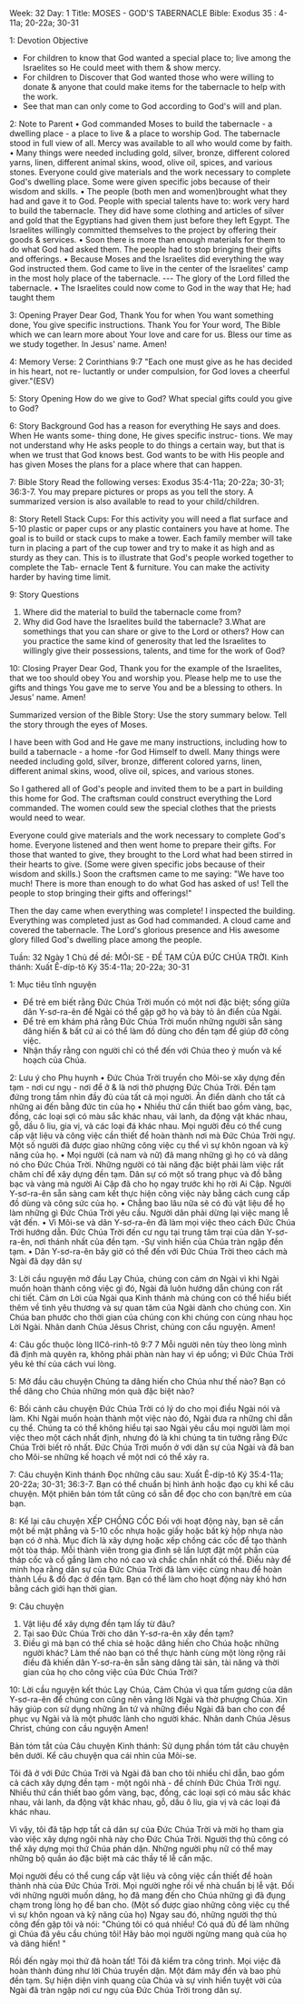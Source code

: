 Week: 32
Day: 1
Title: MOSES - GOD'S TABERNACLE
Bible: Exodus 35 : 4-11a; 20-22a; 30-31

1: Devotion Objective
- For children to know that God wanted a special place to; live among the Israelites so He could meet with them & show mercy.
- For children to Discover that God wanted those who were willing to donate & anyone that could make items for the tabernacle to help with the work.
- See that man can only come to God according to God's will and plan.

2: Note to Parent
• God commanded Moses to build the tabernacle - a dwelling place - a place to live & a place to worship God. The tabernacle stood in full view of all. Mercy was available to all who would come by faith.
• Many things were needed including gold, silver, bronze, different colored yarns, linen, different animal skins, wood, olive oil, spices, and various stones. Everyone could give materials and the work necessary to complete God's dwelling place. Some were given specific jobs because of their wisdom and skills.
• The people (both men and women)brought what they had and gave it to God. People with special talents have to: work very hard to build the tabernacle. They did have some clothing and articles of silver and gold that the Egyptians had given them just before they left Egypt. The Israelites willingly committed themselves to the project by offering their goods & services.
• Soon there is more than enough materials for them to do what God had asked them. The people had to stop bringing their gifts and offerings.
• Because Moses and the Israelites did everything the way God instructed them. God came to live in the center of the Israelites' camp in the most holy place of the tabernacle. --- The glory of the Lord filled the tabernacle.
• The Israelites could now come to God in the way that He; had taught them

3: Opening Prayer
Dear God, Thank You for when You want something done, You give specific instructions. Thank You for Your word, The Bible which we can learn more about Your love and care for us. Bless our time as we study together. In Jesus' name. Amen!

4: Memory Verse:
2 Corinthians 9:7 "Each one must give as he has decided in his heart, not re- luctantly or under compulsion, for God loves a cheerful giver."(ESV)

5: Story Opening
How do we give to God? What special gifts could you give to God?


6: Story Background
God has a reason for everything He says and does. When He wants some- thing done, He gives specific instruc- tions. We may not understand why He asks people to do things a certain way, but that is when we trust that God knows best. God wants to be with His people and has given Moses the plans for a place where that can happen.


7: Bible Story
Read the following verses: Exodus 35:4-11a; 20-22a; 30-31; 36:3-7. You may prepare pictures or props as you tell the story. A summarized version is also available to read to your child/children.

8: Story Retell
Stack Cups: For this activity you will need a flat surface and 5-10 plastic or paper cups or any plastic containers you have at home. The goal is to build or stack cups to make a tower. Each family member will take turn in placing a part of the cup tower and try to make it as high and as sturdy as they can. This is to illustrate that God's people worked together to complete the Tab- ernacle Tent & furniture. You can make the activity harder by having time limit.

9: Story Questions
1. Where did the material to build the tabernacle come from?
2. Why did God have the Israelites build the tabernacle?
3.What are somethings that you can share or give to the Lord or others? How can you practice the same kind of generosity that led the Israelites to willingly give their possessions, talents, and time for the work of God?

10: Closing Prayer
Dear God, Thank you for the example of the Israelites, that we too should obey You and worship you. Please help me to use the gifts and things You gave me to serve You and be a blessing to others. In Jesus' name. Amen!


Summarized version of the Bible Story:
Use the story summary below. Tell the story through the eyes of Moses.

I have been with God and He gave me many instructions, including how to build a tabernacle - a home -for God Himself to dwell. Many things were needed including gold, silver, bronze, different colored yarns, linen, different animal skins, wood, olive oil, spices, and various stones.

So I gathered all of God's people and invited them to be a part in building this home for God. The craftsman could construct everything the Lord commanded. The women could sew the special clothes that the priests would need to wear.

Everyone could give materials and the work necessary to complete God's home. Everyone listened and then went home to prepare their gifts. For those that wanted to give, they brought to the Lord what had been stirred in their hearts to give. (Some were given specific jobs because of their wisdom and skills.) Soon the craftsmen came to me saying: "We have too much! There is more than enough to do what God has asked of us! Tell the people to stop bringing their gifts and offerings!"

Then the day came when everything was complete! I inspected the building. Everything was completed just as God had commanded. A cloud came and covered the tabernacle. The Lord's glorious presence and His awesome glory filled God's dwelling place among the people.


Tuần: 32
Ngày 1
Chủ đề đề: MÔI-SE - ĐỀ TẠM CỦA ĐỨC CHÚA TRỜI.
Kinh thánh: Xuất Ê-díp-tô Ký 35:4-11a; 20-22a; 30-31

1: Mục tiêu tĩnh nguyện
- Để trẻ em biết rằng Đức Chúa Trời muốn có một nơi đặc biệt; sống giữa dân Y-sơ-ra-ên để Ngài có thể gặp gỡ họ và bày tỏ ân điển của Ngài.
- Để trẻ em khám phá rằng Đức Chúa Trời muốn những người sẵn sàng dâng hiến & bất cứ ai có thể làm đồ dùng cho đền tạm để giúp đỡ công việc.
- Nhận thấy rằng con người chỉ có thể đến với Chúa theo ý muốn và kế hoạch của Chúa.

2: Lưu ý cho Phụ huynh
• Đức Chúa Trời truyền cho Môi-se xây dựng đền tạm - nơi cư ngụ - nơi để ở & là nơi thờ phượng Đức Chúa Trời. Đền tạm đứng trong tầm nhìn đầy đủ của tất cả mọi người. Ân điển dành cho tất cả những ai đến bằng đức tin của họ
• Nhiều thứ cần thiết bao gồm vàng, bạc, đồng, các loại sợi có màu sắc khác nhau, vải lanh, da động vật khác nhau, gỗ, dầu ô liu, gia vị, và các loại đá khác nhau. Mọi người đều có thể cung cấp vật liệu và công việc cần thiết để hoàn thành nơi mà Đức Chúa Trời ngự. Một số người đã được giao những công việc cụ thể vì sự khôn ngoan và kỹ năng của họ.
• Mọi người (cả nam và nữ) đã mang những gì họ có và dâng nó cho Đức Chúa Trời. Những người có tài năng đặc biệt phải làm việc rất chăm chỉ để xây dựng đền tạm. Dân sự có một số trang phục và đồ bằng bạc và vàng mà người Ai Cập đã cho họ ngay trước khi họ rời Ai Cập. Người Y-sơ-ra-ên sẵn sàng cam kết thực hiện công việc này bằng cách cung cấp đồ dùng và công sức của họ.
• Chẳng bao lâu nữa sẽ có đủ vật liệu để họ làm những gì Đức Chúa Trời yêu cầu. Người dân phải dừng lại việc mang lễ vật đến.
• Vì Môi-se và dân Y-sơ-ra-ên đã làm mọi việc theo cách Đức Chúa Trời hướng dẫn. Đức Chúa Trời đến cư ngụ tại trung tâm trại của dân Y-sơ-ra-ên, nơi thánh nhất của đền tạm. -Sự vinh hiển của Chúa tràn ngập đền tạm.
• Dân Y-sơ-ra-ên bây giờ có thể đến với Đức Chúa Trời theo cách mà Ngài đã dạy dân sự

3: Lời cầu nguyện mở đầu
Lạy Chúa, chúng con cảm ơn Ngài vì khi Ngài muốn hoàn thành công việc gì đó, Ngài đã luôn hướng dẫn chúng con rất chi tiết. Cảm ơn Lời của Ngài qua Kinh thánh mà chúng con có thể hiểu biết thêm về tình yêu thương và sự quan tâm của Ngài dành cho chúng con. Xin Chúa ban phước cho thời gian của chúng con khi chúng con cùng nhau học Lời Ngài. Nhân danh Chúa Jêsus Christ, chúng con cầu nguyện. Amen!

4: Câu gốc thuộc lòng
IICô-rinh-tô 9:7
 7 Mỗi người nên tùy theo lòng mình đã định mà quyên ra, không phải phàn nàn hay vì ép uổng; vì Đức Chúa Trời yêu kẻ thí của cách vui lòng.

5: Mở đầu câu chuyện
Chúng ta dâng hiến cho Chúa như thế nào? Bạn có thể dâng cho Chúa những món quà đặc biệt nào?


6: Bối cảnh câu chuyện
Đức Chúa Trời có lý do cho mọi điều Ngài nói và làm. Khi Ngài muốn hoàn thành một việc nào đó, Ngài đưa ra những chỉ dẫn cụ thể. Chúng ta có thể không hiểu tại sao Ngài yêu cầu mọi người làm mọi việc theo một cách nhất định, nhưng đó là khi chúng ta tin tưởng rằng Đức Chúa Trời biết rõ nhất. Đức Chúa Trời muốn ở với dân sự của Ngài và đã ban cho Môi-se những kế hoạch về một nơi có thể xảy ra.


7: Câu chuyện Kinh thánh
Đọc những câu sau: Xuất Ê-díp-tô Ký 35:4-11a; 20-22a; 30-31; 36:3-7.
 Bạn có thể chuẩn bị hình ảnh hoặc đạo cụ khi kể câu chuyện. Một phiên bản tóm tắt cũng có sẵn để đọc cho con bạn/trẻ em của bạn.

8: Kể lại câu chuyện
XẾP CHỒNG CỐC
 Đối với hoạt động này, bạn sẽ cần một bề mặt phẳng và 5-10 cốc nhựa hoặc giấy hoặc bất kỳ hộp nhựa nào bạn có ở nhà. Mục đích là xây dựng hoặc xếp chồng các cốc để tạo thành một tòa tháp. Mỗi thành viên trong gia đình sẽ lần lượt đặt một phần của tháp cốc và cố gắng làm cho nó cao và chắc chắn nhất có thể. Điều này để minh họa rằng dân sự của Đức Chúa Trời đã làm việc cùng nhau để hoàn thành Lều & đồ đạc ở đền tạm. Bạn có thể làm cho hoạt động này khó hơn bằng cách giới hạn thời gian.

9: Câu chuyện
1. Vật liệu để xây dựng đền tạm lấy từ đâu?
2. Tại sao Đức Chúa Trời cho dân Y-sơ-ra-ên xây đền tạm?
3. Điều gì mà bạn có thể chia sẻ hoặc dâng hiến cho Chúa hoặc những người khác? Làm thế nào bạn có thể thực hành cùng một lòng rộng rãi điều đã khiến dân Y-sơ-ra-ên sẵn sàng dâng tài sản, tài năng và thời gian của họ cho công việc của Đức Chúa Trời?

10: Lời cầu nguyện kết thúc
Lạy Chúa, Cảm  Chúa vì qua tấm gương của dân Y-sơ-ra-ên để chúng con cũng nên vâng lời Ngài và thờ phượng Chúa. Xin hãy giúp con sử dụng những ân tứ và những điều Ngài đã ban cho con để phục vụ Ngài và là một phước lành cho người khác. Nhân danh Chúa Jêsus Christ, chúng con cầu nguyện Amen!

Bản tóm tắt của Câu chuyện Kinh thánh:
Sử dụng phần tóm tắt câu chuyện bên dưới. Kể câu chuyện qua cái nhìn của Môi-se.

Tôi đã ở với Đức Chúa Trời và Ngài đã ban cho tôi nhiều chỉ dẫn, bao gồm cả cách xây dựng đền tạm - một ngôi nhà - để chính Đức Chúa Trời ngự. Nhiều thứ cần thiết bao gồm vàng, bạc, đồng, các loại sợi có màu sắc khác nhau, vải lanh, da động vật khác nhau, gỗ, dầu ô liu, gia vị và các loại đá khác nhau.

Vì vậy, tôi đã tập hợp tất cả dân sự của Đức Chúa Trời và mời họ tham gia vào việc xây dựng ngôi nhà này cho Đức Chúa Trời. Người thợ thủ công có thể xây dựng mọi thứ Chúa phán dặn. Những người phụ nữ có thể may những bộ quần áo đặc biệt mà các thầy tế lễ cần mặc.

Mọi người đều có thể cung cấp vật liệu và công việc cần thiết để hoàn thành nhà của Đức Chúa Trời. Mọi người nghe rồi về nhà chuẩn bị lễ vật. Đối với những người muốn dâng, họ đã mang đến cho Chúa những gì đã đụng chạm trong lòng họ để ban cho. (Một số được giao những công việc cụ thể vì sự khôn ngoan và kỹ năng của họ) Ngay sau đó, những người thợ thủ công đến gặp tôi và nói: "Chúng tôi có quá nhiều! Có quá đủ để làm những gì Chúa đã yêu cầu chúng tôi! Hãy bảo mọi người ngừng mang quà của họ và dâng hiến! "

Rồi đến ngày mọi thứ đã hoàn tất! Tôi đã kiểm tra công trình. Mọi việc đã hoàn thành đúng như lời Chúa truyền dặn. Một đám mây đến và bao phủ đền tạm. Sự hiện diện vinh quang của Chúa và sự vinh hiển tuyệt vời của Ngài đã tràn ngập nơi cư ngụ của Đức Chúa Trời trong dân sự.